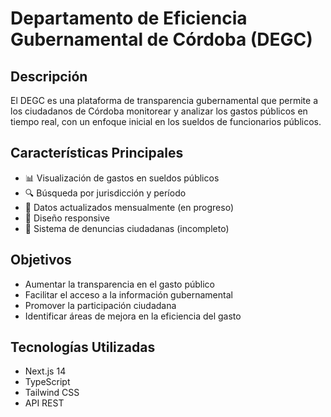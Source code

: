 # Departamento de Eficiencia Gubernamental de Córdoba (DEGC)

## Descripción
El DEGC es una plataforma de transparencia gubernamental que permite a los ciudadanos de Córdoba monitorear y analizar los gastos públicos en tiempo real, con un enfoque inicial en los sueldos de funcionarios públicos.

## Características Principales
- 📊 Visualización de gastos en sueldos públicos
- 🔍 Búsqueda por jurisdicción y período
- 📅 Datos actualizados mensualmente (en progreso)
- 📱 Diseño responsive
- 🚨 Sistema de denuncias ciudadanas (incompleto)

## Objetivos
- Aumentar la transparencia en el gasto público
- Facilitar el acceso a la información gubernamental
- Promover la participación ciudadana
- Identificar áreas de mejora en la eficiencia del gasto

## Tecnologías Utilizadas
- Next.js 14
- TypeScript
- Tailwind CSS
- API REST



